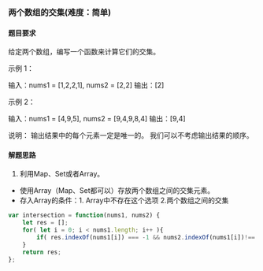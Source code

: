 ### 两个数组的交集(难度：简单)

#### 题目要求
给定两个数组，编写一个函数来计算它们的交集。

示例 1：

输入：nums1 = [1,2,2,1], nums2 = [2,2]
输出：[2]

示例 2：

输入：nums1 = [4,9,5], nums2 = [9,4,9,8,4]
输出：[9,4]

说明：
输出结果中的每个元素一定是唯一的。
我们可以不考虑输出结果的顺序。

#### 解题思路
1. 利用Map、Set或者Array。
- 使用Array（Map、Set都可以）存放两个数组之间的交集元素。
- 存入Array的条件：1. Array中不存在这个选项    2.两个数组之间的交集
```JavaScript
var intersection = function(nums1, nums2) {
    let res = [];
    for( let i = 0; i < nums1.length; i++ ){
        if( res.indexOf(nums1[i]) === -1 && nums2.indexOf(nums1[i])!== -1 ) res.push(nums1[i]);
    }
    return res;
};
```